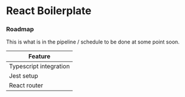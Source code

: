 # React Boilerplate

### Roadmap

This is what is in the pipeline / schedule to be done at some point soon.

| Feature
| ------
| Typescript integration
| Jest setup
| React router